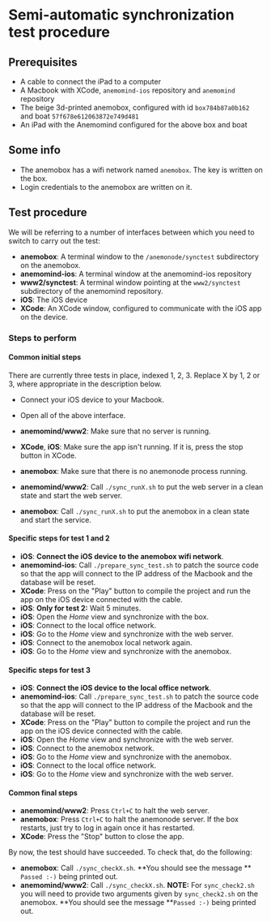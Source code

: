 # Semi-automatic synchronization test procedure

## Prerequisites
 - A cable to connect the iPad to a computer
 - A Macbook with XCode, ```anemomind-ios``` repository and ```anemomind``` repository
 - The beige 3d-printed anemobox, configured with id ```box784b87a0b162``` and boat ```57f678e612063872e749d481```
 - An iPad with the Anemomind configured for the above box and boat

## Some info
 - The anemobox has a wifi network named ```anemobox```. The key is written on the box.
 - Login credentials to the anemobox are written on it.

## Test procedure
We will be referring to a number of interfaces between which you need to switch to carry out the test:
 - **anemobox**: A terminal window to the ```/anemonode/synctest``` subdirectory on the anemobox.
 - **anemomind-ios**: A terminal window at the anemomind-ios repository
 - **www2/synctest**: A terminal window pointing at the ```www2/synctest``` subdirectory of the anemomind repository.
 - **iOS**: The iOS device
 - **XCode**: An XCode window, configured to communicate with the iOS app on the device.
 
### Steps to perform

#### Common initial steps
There are currently three tests in place, indexed 1, 2, 3. Replace X by 1, 2 or 3, where appropriate in the description below.

 - Connect your iOS device to your Macbook.
 - Open all of the above interface.
 - **anemomind/www2**: Make sure that no server is running.
 - **XCode**, **iOS**: Make sure the app isn't running. If it is, press the stop button in XCode.

 - **anemobox**: Make sure that there is no anemonode process running.
 - **anemomind/www2**: Call ```./sync_runX.sh``` to put the web server in a clean state and start the web server.
 - **anemobox**: Call ```./sync_runX.sh``` to put the anemobox in a clean state and start the service.

#### Specific steps for test 1 and 2
 - **iOS**: **Connect the iOS device to the anemobox wifi network**.
 - **anemomind-ios**: Call ```./prepare_sync_test.sh``` to patch the source code so that the app will connect to the IP address of the Macbook and the database will be reset.
 - **XCode**: Press on the "Play" button to compile the project and run the app on the iOS device connected with the cable.
 - **iOS**: **Only for test 2:** Wait 5 minutes.
 - **iOS**: Open the *Home* view and synchronize with the box.
 - **iOS**: Connect to the local office network.
 - **iOS**: Go to the *Home* view and synchronize with the web server.
 - **iOS**: Connect to the anemobox local network again.
 - **iOS**: Go to the *Home* view and synchronize with the anemobox.

#### Specific steps for test 3
 - **iOS**: **Connect the iOS device to the local office network**.
 - **anemomind-ios**: Call ```./prepare_sync_test.sh``` to patch the source code so that the app will connect to the IP address of the Macbook and the database will be reset.
 - **XCode**: Press on the "Play" button to compile the project and run the app on the iOS device connected with the cable.
 - **iOS**: Open the *Home* view and synchronize with the web server.
 - **iOS**: Connect to the anemobox network.
 - **iOS**: Go to the *Home* view and synchronize with the anemobox.
 - **iOS**: Connect to the local office network.
 - **iOS**: Go to the *Home* view and synchronize with the web server.

#### Common final steps
 - **anemomind/www2**: Press ```Ctrl+C``` to halt the web server.
 - **anemobox**: Press ```Ctrl+C``` to halt the anemonode server. If the box restarts, just try to log in again once it has restarted.
 - **XCode**: Press the "Stop" button to close the app.

By now, the test should have succeeded. To check that, do the following:

 - **anemobox**: Call ```./sync_checkX.sh```. **You should see the message ** ```Passed :-)``` being printed out.
 - **anemomind/www2**: Call ```./sync_checkX.sh```. **NOTE:** For ```sync_check2.sh``` you will need to provide two arguments given by ```sync_check2.sh``` on the anemobox. **You should see the message **```Passed :-)``` being printed out.
